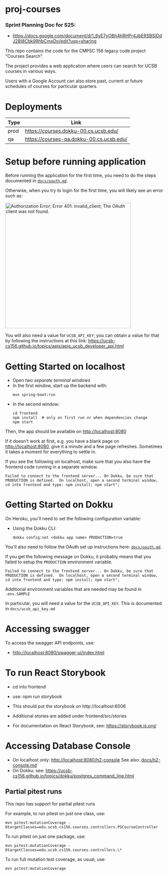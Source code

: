# proj-courses

### Sprint Planning Doc for S25: 
- https://docs.google.com/document/d/1_6yE7yOBh4hRHPr4JbERSBSjDdJ2BI8Cbk99hbCmxDo/edit?usp=sharing

This repo contains the code for the CMPSC 156 legacy code project "Courses Search". 

The project provides a web application where users can search for UCSB courses in various ways.

Users with a Google Account can also store past, current or future schedules of courses for particular quarters. 

# Deployments

| Type | Link       | 
|------|------------|
| prod | <https://courses.dokku-00.cs.ucsb.edu/> | 
| qa | <https://courses-qa.dokku-00.cs.ucsb.edu/>  | 


# Setup before running application

Before running the application for the first time,
you need to do the steps documented in [`docs/oauth.md`](docs/oauth.md).

Otherwise, when you try to login for the first time, you 
will likely see an error such as:

<img src="https://user-images.githubusercontent.com/1119017/149858436-c9baa238-a4f7-4c52-b995-0ed8bee97487.png" alt="Authorization Error; Error 401: invalid_client; The OAuth client was not found." width="400"/>

You will also need a value for `UCSB_API_KEY`; you can obtain a value for that by following the instructions at this link: <https://ucsb-cs156.github.io/topics/apis/apis_ucsb_developer_api.html>

# Getting Started on localhost

* Open *two separate terminal windows*  
* In the first window, start up the backend with:
  ``` 
  mvn spring-boot:run
  ```
* In the second window:
  ```
  cd frontend
  npm install  # only on first run or when dependencies change
  npm start
  ```

Then, the app should be available on <http://localhost:8080>

If it doesn't work at first, e.g. you have a blank page on  <http://localhost:8080>, give it a minute and a few page refreshes.  Sometimes it takes a moment for everything to settle in.

If you see the following on localhost, make sure that you also have the frontend code running in a separate window.

```
Failed to connect to the frontend server... On Dokku, be sure that PRODUCTION is defined.  On localhost, open a second terminal window, cd into frontend and type: npm install; npm start";
```

# Getting Started on Dokku

On Heroku, you'll need to set the following configuration variable:

* Using the Dokku CLI:
  ```
  dokku config:set <dokku app name> PRODUCTION=true
  ```

You'll also need to follow the OAuth set up instructions here: [`docs/oauth.md`](docs/oauth.md).

If you get the following message on Dokku, it probably means that you failed to setup the `PRODUCTION` environment variable.

```
Failed to connect to the frontend server... On Dokku, be sure that PRODUCTION is defined.  On localhost, open a second terminal window, cd into frontend and type: npm install; npm start";
```

Additional environment variables that are needed may be found in `.env.SAMPLE` 

In particular, you will need a value for the `UCSB_API_KEY`.  This is documented in `docs/ucsb_api_key.md`

# Accessing swagger

To access the swagger API endpoints, use:

* <http://localhost:8080/swagger-ui/index.html>


# To run React Storybook

* cd into frontend
* use: npm run storybook
* This should put the storybook on http://localhost:6006
* Additional stories are added under frontend/src/stories

* For documentation on React Storybook, see: https://storybook.js.org/

# Accessing Database Console

* On localhost only: <http://localhost:8080/h2-console>  See also: [docs/h2-console.md](docs/h2-console.md)
* On Dokku: see: <https://ucsb-cs156.github.io/topics/dokku/postgres_command_line.html>

## Partial pitest runs

This repo has support for partial pitest runs

For example, to run pitest on just one class, use:

```
mvn pitest:mutationCoverage -DtargetClasses=edu.ucsb.cs156.courses.controllers.PSCourseController
```

To run pitest on just one package, use:

```
mvn pitest:mutationCoverage -DtargetClasses=edu.ucsb.cs156.courses.controllers.\*
```

To run full mutation test coverage, as usual, use:

```
mvn pitest:mutationCoverage
```
